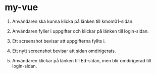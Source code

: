 # my-vue

1. Användaren ska kunna klicka på länken till kmom01-sidan.

2. Användaren fyller i uppgifter och klickar på länken till login-sidan.

3. Ett screenshot bevisar att uppgifterna fyllts i.

4. Ett nytt screenshot bevisar att sidan omdirigerats.

5. Användaren klickar på länken till Ed-sidan, men blir omdirigerad till login-sidan.